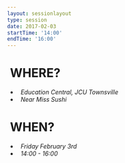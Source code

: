 ```yaml
---
layout: sessionlayout
type: session
date: 2017-02-03
startTime: '14:00'
endTime: '16:00'
---
```


&nbsp;WHERE?
============

- &nbsp;&nbsp;*Education Central, JCU Townsville*
- &nbsp;&nbsp;*Near Miss Sushi*

&nbsp;WHEN?
===========

- &nbsp;&nbsp;*Friday February 3rd* 
- &nbsp;&nbsp;*14:00 - 16:00*
